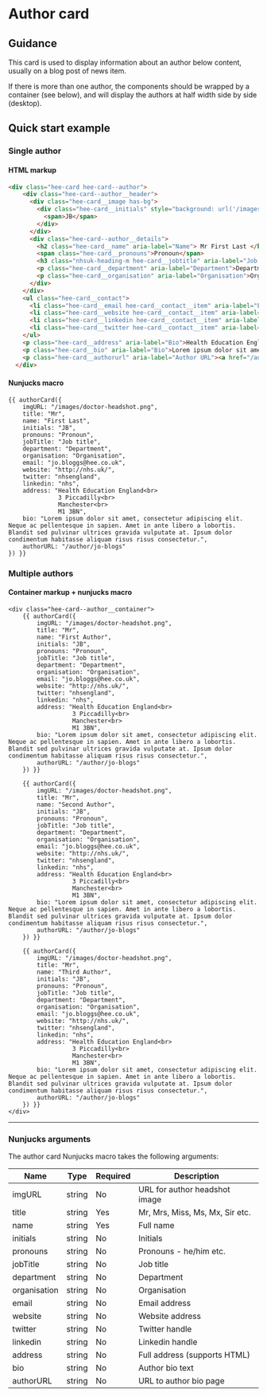 # Author card

## Guidance

This card is used to display information about an author below content, usually on a blog post of news item.

If there is more than one author, the components should be wrapped by a container (see below), and will display the
authors at half width side by side (desktop).

## Quick start example

### Single author

#### HTML markup

```html
<div class="hee-card hee-card--author">
    <div class="hee-card--author__header">
      <div class="hee-card__image has-bg">
        <div class="hee-card__initials" style="background: url('/images/doctor-headshot.png')">
          <span>JB</span>
        </div>
      </div>
      <div class="hee-card--author__details">
        <h2 class="hee-card__name" aria-label="Name"> Mr First Last </h2>
        <span class="hee-card__pronouns">Pronoun</span>
        <h3 class="nhsuk-heading-m hee-card__jobtitle" aria-label="Job Title">Job title</h3>
        <p class="hee-card__department" aria-label="Department">Department</p>
        <p class="hee-card__organisation" aria-label="Organisation">Organisation</p>
      </div>
    </div>
    <ul class="hee-card__contact">
      <li class="hee-card__email hee-card__contact__item" aria-label="Email"><a href="mailto:jo.bloggs@hee.co.uk;">jo.bloggs@hee.co.uk</a></li>
      <li class="hee-card__website hee-card__contact__item" aria-label="Website"><a href="http://nhs.uk/">http://nhs.uk/</a></li>
      <li class="hee-card__linkedin hee-card__contact__item" aria-label="Linkedin"><a href="https://www.linkedin.com/company/nhs">nhs</a></li>
      <li class="hee-card__twitter hee-card__contact__item" aria-label="Twitter"><a href="https://twitter.com/nhsengland">@nhsengland</a></li>
    </ul>
    <p class="hee-card__address" aria-label="Bio">Health Education England<br> 3 Piccadilly<br> Manchester<br> M1 3BN</p>
    <p class="hee-card__bio" aria-label="Bio">Lorem ipsum dolor sit amet, consectetur adipiscing elit. Neque ac pellentesque in sapien. Amet in ante libero a lobortis. Blandit sed pulvinar ultrices gravida vulputate at. Ipsum dolor condimentum habitasse aliquam risus risus consectetur.</p>
    <p class="hee-card__authorurl" aria-label="Author URL"><a href="/author/jo-blogs">View more about Mr First Last</a></p>
  </div>
```

#### Nunjucks macro

```
{{ authorCard({
    imgURL: "/images/doctor-headshot.png",
    title: "Mr",
    name: "First Last",
    initials: "JB",
    pronouns: "Pronoun",
    jobTitle: "Job title",
    department: "Department",
    organisation: "Organisation",
    email: "jo.bloggs@hee.co.uk",
    website: "http://nhs.uk/",
    twitter: "nhsengland",
    linkedin: "nhs",
    address: "Health Education England<br>
              3 Piccadilly<br>
              Manchester<br>
              M1 3BN",
    bio: "Lorem ipsum dolor sit amet, consectetur adipiscing elit. Neque ac pellentesque in sapien. Amet in ante libero a lobortis. Blandit sed pulvinar ultrices gravida vulputate at. Ipsum dolor condimentum habitasse aliquam risus risus consectetur.",
    authorURL: "/author/jo-blogs"
}) }}
```

### Multiple authors

#### Container markup + nunjucks macro

```
<div class="hee-card--author__container">
    {{ authorCard({
        imgURL: "/images/doctor-headshot.png",
        title: "Mr",
        name: "First Author",
        initials: "JB",
        pronouns: "Pronoun",
        jobTitle: "Job title",
        department: "Department",
        organisation: "Organisation",
        email: "jo.bloggs@hee.co.uk",
        website: "http://nhs.uk/",
        twitter: "nhsengland",
        linkedin: "nhs",
        address: "Health Education England<br>
                  3 Piccadilly<br>
                  Manchester<br>
                  M1 3BN",
        bio: "Lorem ipsum dolor sit amet, consectetur adipiscing elit. Neque ac pellentesque in sapien. Amet in ante libero a lobortis. Blandit sed pulvinar ultrices gravida vulputate at. Ipsum dolor condimentum habitasse aliquam risus risus consectetur.",
        authorURL: "/author/jo-blogs"
    }) }}
    
    {{ authorCard({
        imgURL: "/images/doctor-headshot.png",
        title: "Mr",
        name: "Second Author",
        initials: "JB",
        pronouns: "Pronoun",
        jobTitle: "Job title",
        department: "Department",
        organisation: "Organisation",
        email: "jo.bloggs@hee.co.uk",
        website: "http://nhs.uk/",
        twitter: "nhsengland",
        linkedin: "nhs",
        address: "Health Education England<br>
                  3 Piccadilly<br>
                  Manchester<br>
                  M1 3BN",
        bio: "Lorem ipsum dolor sit amet, consectetur adipiscing elit. Neque ac pellentesque in sapien. Amet in ante libero a lobortis. Blandit sed pulvinar ultrices gravida vulputate at. Ipsum dolor condimentum habitasse aliquam risus risus consectetur.",
        authorURL: "/author/jo-blogs"
    }) }}
    
    {{ authorCard({
        imgURL: "/images/doctor-headshot.png",
        title: "Mr",
        name: "Third Author",
        initials: "JB",
        pronouns: "Pronoun",
        jobTitle: "Job title",
        department: "Department",
        organisation: "Organisation",
        email: "jo.bloggs@hee.co.uk",
        website: "http://nhs.uk/",
        twitter: "nhsengland",
        linkedin: "nhs",
        address: "Health Education England<br>
                  3 Piccadilly<br>
                  Manchester<br>
                  M1 3BN",
        bio: "Lorem ipsum dolor sit amet, consectetur adipiscing elit. Neque ac pellentesque in sapien. Amet in ante libero a lobortis. Blandit sed pulvinar ultrices gravida vulputate at. Ipsum dolor condimentum habitasse aliquam risus risus consectetur.",
        authorURL: "/author/jo-blogs"
    }) }}    
</div>
```

---

### Nunjucks arguments

The author card Nunjucks macro takes the following arguments:

| Name         | Type     | Required  | Description                     |
|--------------|----------|-----------|---------------------------------|
 | imgURL       | string   | No        | URL for author headshot image   |
 | title        | string   | Yes       | Mr, Mrs, Miss, Ms, Mx, Sir etc. |
 | name         | string   | Yes       | Full name                       |
 | initials     | string   | No        | Initials                        |
 | pronouns     | string   | No        | Pronouns - he/him etc.          |
 | jobTitle     | string   | No        | Job title                       |
| department   | string   | No        | Department                      |
| organisation | string   | No        | Organisation                    |
| email        | string   | No        | Email address                   |
| website      | string   | No        | Website address                 |
| twitter      | string   | No        | Twitter handle                  |
| linkedin     | string   | No        | Linkedin handle                 |
| address      | string   | No        | Full address (supports HTML)    |
| bio          | string   | No        | Author bio text                 |
| authorURL    | string   | No        | URL to author bio page          |
    
